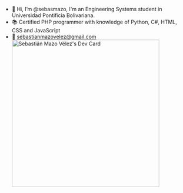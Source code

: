 - 👋 Hi, I’m @sebasmazo, I'm an Engineering Systems student in Universidad Pontificia Bolivariana. 
- 📚 Certified PHP programmer with knowledge of Python, C#, HTML, CSS and JavaScript
- 📲 sebastianmazovelez@gmail.com
<a href="https://app.daily.dev/sebasmazo"><img src="https://api.daily.dev/devcards/6538225f48774bf59d6e842aadc008b9.png?r=c85" width="400" alt="Sebastián Mazo Vélez's Dev Card"/></a>


